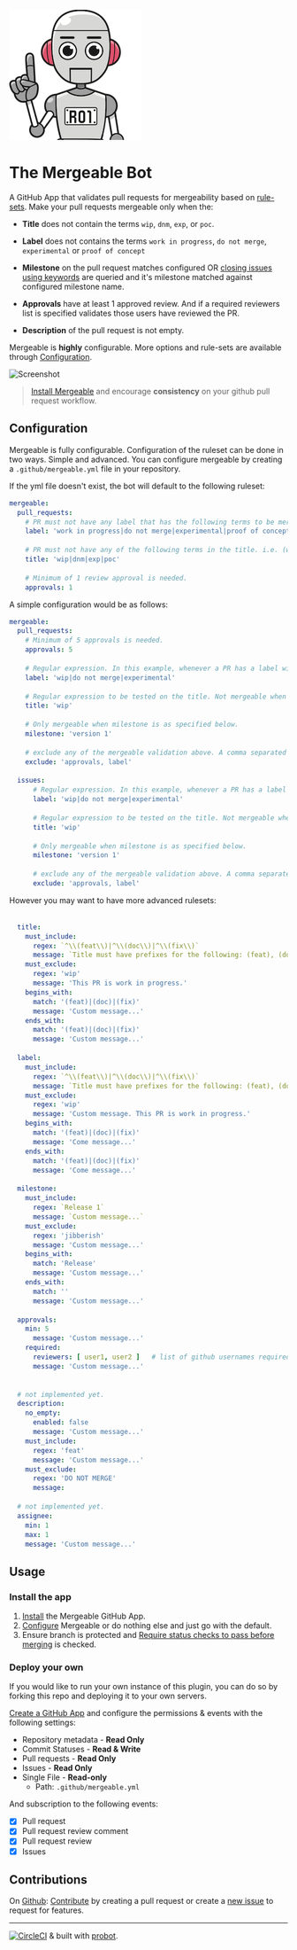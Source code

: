 ![icon](mergeable.png)

# The Mergeable Bot

A GitHub App that validates pull requests for mergeability based on [rule-sets](#configuration). Make your pull requests mergeable only when the:

- **Title** does not contain the terms `wip`, `dnm`, `exp`, or `poc`.

- **Label** does not contains the terms `work in progress`, `do not merge`, `experimental` or `proof of concept`

- **Milestone** on the pull request matches configured OR [closing issues using keywords](https://help.github.com/articles/closing-issues-using-keywords/) are queried and it's milestone matched against configured milestone name.

- **Approvals** have at least 1 approved review. And if a required reviewers list is specified validates those users have reviewed the PR.

- **Description** of the pull request is not empty.

Mergeable is **highly** configurable. More options and rule-sets are available through [Configuration](#configuration).

![Screenshot](https://raw.githubusercontent.com/jusx/mergeable/5d9c9cab357b12b84af62044ac46648d9fca84c4/screenshot.gif)


> [Install Mergeable](https://github.com/apps/mergeable) and encourage **consistency** on your github pull request workflow.

## Configuration
Mergeable is fully configurable. Configuration of the ruleset can be done in two ways. Simple and advanced. You can configure mergeable by creating a `.github/mergeable.yml` file in your repository.

If the yml file doesn't exist, the bot will default to the following ruleset:

```yml
mergeable:
  pull_requests:
    # PR must not have any label that has the following terms to be mergeable
    label: 'work in progress|do not merge|experimental|proof of concept'

    # PR must not have any of the following terms in the title. i.e. (wip) My PR Title
    title: 'wip|dnm|exp|poc'

    # Minimum of 1 review approval is needed.
    approvals: 1
```

A simple configuration would be as follows:

```yml
mergeable:
  pull_requests:
    # Minimum of 5 approvals is needed.
    approvals: 5

    # Regular expression. In this example, whenever a PR has a label with the word 'wip'
    label: 'wip|do not merge|experimental'

    # Regular expression to be tested on the title. Not mergeable when true.  
    title: 'wip'

    # Only mergeable when milestone is as specified below.
    milestone: 'version 1'

    # exclude any of the mergeable validation above. A comma separated list. For example, the following will exclude validations for approvals and label.
    exclude: 'approvals, label'
    
  issues:
      # Regular expression. In this example, whenever a PR has a label with the word 'wip'
      label: 'wip|do not merge|experimental'
  
      # Regular expression to be tested on the title. Not mergeable when true.  
      title: 'wip'
  
      # Only mergeable when milestone is as specified below.
      milestone: 'version 1'
  
      # exclude any of the mergeable validation above. A comma separated list. For example, the following will exclude validations for approvals and label.
      exclude: 'approvals, label'
```

However you may want to have more advanced rulesets:

```yml

  title:
    must_include:
      regex: `^\\(feat\\)|^\\(doc\\)|^\\(fix\\)`
      message: `Title must have prefixes for the following: (feat), (doc), (fix)`
    must_exclude:
      regex: 'wip'
      message: 'This PR is work in progress.'
    begins_with:
      match: '(feat)|(doc)|(fix)'
      message: 'Custom message...'
    ends_with:
      match: '(feat)|(doc)|(fix)'
      message: 'Custom message...'

  label:
    must_include:
      regex: `^\\(feat\\)|^\\(doc\\)|^\\(fix\\)`
      message: `Title must have prefixes for the following: (feat), (doc), (fix)`
    must_exclude:
      regex: 'wip'
      message: 'Custom message. This PR is work in progress.'
    begins_with:
      match: '(feat)|(doc)|(fix)'
      message: 'Come message...'
    ends_with:
      match: '(feat)|(doc)|(fix)'
      message: 'Come message...'  

  milestone:
    must_include:
      regex: `Release 1`
      message: `Custom message...`
    must_exclude:
      regex: 'jibberish'
      message: 'Custom message...'
    begins_with:
      match: 'Release'
      message: 'Custom message...'
    ends_with:
      match: ''
      message: 'Custom message...'  

  approvals:
    min: 5
      message: 'Custom message...'
    required:
      reviewers: [ user1, user2 ]   # list of github usernames required to review
      message: 'Custom message...'


  # not implemented yet.  
  description:
    no_empty:
      enabled: false
      message: 'Custom message...'
    must_include:
      regex: 'feat'
      message: 'Custom message...'
    must_exclude:
      regex: 'DO NOT MERGE'
      message:

  # not implemented yet.      
  assignee:
    min: 1
    max: 1
    message: 'Custom message...'
```    


## Usage

### Install the app
1. [Install](https://github.com/apps/mergeable) the Mergeable GitHub App.
2. [Configure](#configuration) Mergeable or do nothing else and just go with the default.
3. Ensure branch is protected and [Require status checks to pass before merging](https://help.github.com/articles/enabling-required-status-checks/) is checked.

### Deploy your own

If you would like to run your own instance of this plugin, you can do so by forking this repo and deploying it to your own servers.

[Create a GitHub App](https://github.com/settings/apps/new) and configure the permissions & events with the following settings:

- Repository metadata - **Read Only**
- Commit Statuses - **Read & Write**
- Pull requests - **Read Only**
- Issues - **Read Only**
- Single File - **Read-only**
  - Path: `.github/mergeable.yml`

And subscription to the following events:
- [x] Pull request
- [x] Pull request review comment
- [x] Pull request review
- [x] Issues

## Contributions
On [Github](https://github.com/jusx/mergeable): [Contribute](https://github.com/jusx/mergeable/blob/master/CONTRIBUTING.md) by creating a pull request or create a [new issue](https://github.com/jusx/mergeable/issues) to request for features.


---
[![CircleCI](https://circleci.com/gh/jusx/mergeable.svg?style=shield)](https://circleci.com/gh/jusx/mergeable) & built with [probot](https://github.com/probot/probot).
